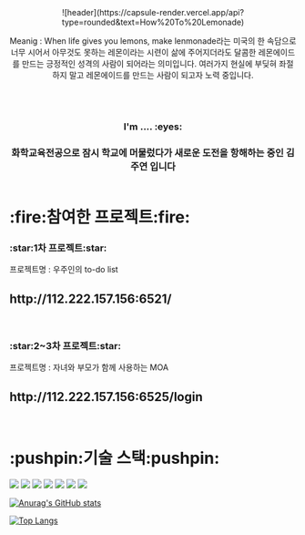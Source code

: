 <header>
  ![header](https://capsule-render.vercel.app/api?type=rounded&text=How%20To%20Lemonade)
  <p>Meanig : When life gives you lemons, make lenmonade라는 미국의 한 속담으로 너무 시어서 아무것도 못하는 레몬이라는 시련이 삶에 주어지더라도 달콤한 레몬에이드를 만드는 긍정적인 성격의 사람이 되어라는 의미입니다. 여러가지 현실에 부딪혀 좌절하지 말고 레몬에이드를 만드는 사람이 되고자 노력 중입니다.</p>
  <br>
  <br>
  <h3>I'm .... :eyes:</h3>
  <h3>화학교육전공으로 잠시 학교에 머물렀다가 새로운 도전을 항해하는 중인 김주연 입니다</h3>
</header>

<body></body>
<h1>:fire:참여한 프로젝트:fire:</h1>
<h3>:star:1차 프로젝트:star:</h3>
<p>프로젝트명 : 우주인의 to-do list</p>
<h2>http://112.222.157.156:6521/</h2>

<br>
<h3>:star:2~3차 프로젝트:star:</h3>
<p>프로젝트명 : 자녀와 부모가 함께 사용하는 MOA</p>
<h2>http://112.222.157.156:6525/login</h2>
<br>

<h1>:pushpin:기술 스택:pushpin:</h1>

<img src="https://img.shields.io/badge/Html5-E34F26?style=flat-square&logo=html5&logoColor=white"/>  <img src="https://img.shields.io/badge/css3-1572B6?style=flat-square&logo=css3&logoColor=white"/> <img src="https://img.shields.io/badge/JavaScript-F7DF1E?style=flat-square&logo=JavaScript&logoColor=white"/>  <img src="https://img.shields.io/badge/php-777BB4?style=flat-square&logo=php&logoColor=white"/>  <img src="https://img.shields.io/badge/laravel-FF2D20?style=flat-square&logo=laravel&logoColor=white"/>  <img src="https://img.shields.io/badge/vue.js-4FC08D?style=flat-square&logo=vue.js&logoColor=white"/>  <img src="https://img.shields.io/badge/mariadb-003545?style=flat-square&logo=mariadb&logoColor=white"/>

[![Anurag's GitHub stats](https://github-readme-stats.vercel.app/api?username=iamjuyeon)](https://github.com/anuraghazra/github-readme-stats)

[![Top Langs](https://github-readme-stats.vercel.app/api/top-langs/?username=iamjuyeon)](https://github.com/anuraghazra/github-readme-stats)


